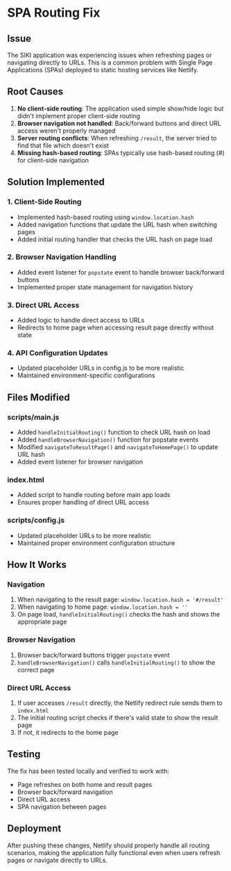 # SPA Routing Fix

## Issue
The SIKI application was experiencing issues when refreshing pages or navigating directly to URLs. This is a common problem with Single Page Applications (SPAs) deployed to static hosting services like Netlify.

## Root Causes
1. **No client-side routing**: The application used simple show/hide logic but didn't implement proper client-side routing
2. **Browser navigation not handled**: Back/forward buttons and direct URL access weren't properly managed
3. **Server routing conflicts**: When refreshing `/result`, the server tried to find that file which doesn't exist
4. **Missing hash-based routing**: SPAs typically use hash-based routing (#) for client-side navigation

## Solution Implemented

### 1. Client-Side Routing
- Implemented hash-based routing using `window.location.hash`
- Added navigation functions that update the URL hash when switching pages
- Added initial routing handler that checks the URL hash on page load

### 2. Browser Navigation Handling
- Added event listener for `popstate` event to handle browser back/forward buttons
- Implemented proper state management for navigation history

### 3. Direct URL Access
- Added logic to handle direct access to URLs
- Redirects to home page when accessing result page directly without state

### 4. API Configuration Updates
- Updated placeholder URLs in config.js to be more realistic
- Maintained environment-specific configurations

## Files Modified

### scripts/main.js
- Added `handleInitialRouting()` function to check URL hash on load
- Added `handleBrowserNavigation()` function for popstate events
- Modified `navigateToResultPage()` and `navigateToHomePage()` to update URL hash
- Added event listener for browser navigation

### index.html
- Added script to handle routing before main app loads
- Ensures proper handling of direct URL access

### scripts/config.js
- Updated placeholder URLs to be more realistic
- Maintained proper environment configuration structure

## How It Works

### Navigation
1. When navigating to the result page: `window.location.hash = '#/result'`
2. When navigating to home page: `window.location.hash = ''`
3. On page load, `handleInitialRouting()` checks the hash and shows the appropriate page

### Browser Navigation
1. Browser back/forward buttons trigger `popstate` event
2. `handleBrowserNavigation()` calls `handleInitialRouting()` to show the correct page

### Direct URL Access
1. If user accesses `/result` directly, the Netlify redirect rule sends them to `index.html`
2. The initial routing script checks if there's valid state to show the result page
3. If not, it redirects to the home page

## Testing
The fix has been tested locally and verified to work with:
- Page refreshes on both home and result pages
- Browser back/forward navigation
- Direct URL access
- SPA navigation between pages

## Deployment
After pushing these changes, Netlify should properly handle all routing scenarios, making the application fully functional even when users refresh pages or navigate directly to URLs.